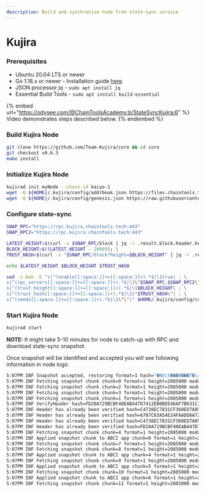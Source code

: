 ```yaml
---
description: Build and synchronize node from state-sync service
---
```


# Kujira

### Prerequisites

* Ubuntu 20.04 LTS or newer
* Go 1.18.x or newer - Installation guide [here](../../../../home/guides/installation-guides/install-golang.md).
* JSON processor jq - `sudo apt install jq`
* Essential Build Tools - `sudo apt install build-essential`

{% embed url="https://odysee.com/@ChainToolsAcademy:b/StateSyncKujira:6" %}
Video demonstrates steps described below.
{% endembed %}

### Build Kujira Node

```bash
git clone https://github.com/Team-Kujira/core && cd core
git checkout v0.6.3
make install
```

### Initialize Kujira Node

```bash
kujirad init myNode --chain-id kaiyo-1
wget -O ${HOME}/.kujira/config/addrbook.json https://files.chaintools.tech/chains/kujira/addrbook.json
wget -O ${HOME}/.kujira/config/genesis.json https://raw.githubusercontent.com/Team-Kujira/networks/master/mainnet/kaiyo-1.json
```

### Configure state-sync

```bash
SNAP_RPC="https://rpc.kujira.chaintools.tech:443"
SNAP_RPC2="https://rpc.kujira.chaintools.tech:443"

LATEST_HEIGHT=$(curl -s $SNAP_RPC/block | jq -r .result.block.header.height); \
BLOCK_HEIGHT=$((LATEST_HEIGHT - 2000)); \
TRUST_HASH=$(curl -s "$SNAP_RPC/block?height=$BLOCK_HEIGHT" | jq -r .result.block_id.hash)

echo $LATEST_HEIGHT $BLOCK_HEIGHT $TRUST_HASH

sed -i.bak -E "s|^(enable[[:space:]]+=[[:space:]]+).*$|\1true| ; \
s|^(rpc_servers[[:space:]]+=[[:space:]]+).*$|\1\"$SNAP_RPC,$SNAP_RPC2\"| ; \
s|^(trust_height[[:space:]]+=[[:space:]]+).*$|\1$BLOCK_HEIGHT| ; \
s|^(trust_hash[[:space:]]+=[[:space:]]+).*$|\1\"$TRUST_HASH\"| ; \
s|^(seeds[[:space:]]+=[[:space:]]+).*$|\1\"\"|" $HOME/.kujira/config/config.toml
```

### Start Kujira Node

```bash
kujirad start
```

**NOTE:** It might take 5-10 minutes for node to catch-up with RPC and download state-sync snapshot.

Once snapshot will be identified and accepted you will see following information in node logs:

```bash
5:07PM INF Snapshot accepted, restoring format=1 hash="�NU\t���B���T�\x1082�g��H��.�#�\x18>n�\x1d" height=2085000 module=statesync
5:07PM INF Fetching snapshot chunk chunk=0 format=1 height=2085000 module=statesync total=16
5:07PM INF Fetching snapshot chunk chunk=2 format=1 height=2085000 module=statesync total=16
5:07PM INF Fetching snapshot chunk chunk=3 format=1 height=2085000 module=statesync total=16
5:07PM INF Fetching snapshot chunk chunk=1 format=1 height=2085000 module=statesync total=16
5:07PM INF VerifyHeader hash=FD20A729BCBF40EAB447D7412EB0BEE46AF7B631C346DC37DC11AA0532700EED height=2085000 module=light
5:07PM INF Header has already been verified hash=C4738EC7831CF360ED7A055F9484BCEADA0A8BFEBDD78FF291E443B299E331AC height=2085001 module=light
5:07PM INF Header has already been verified hash=6707C03A54E24FAADD6A7220DE99302CEECC482DB5401B34CB3C7F0ACF105D57 height=2085002 module=light
5:07PM INF Header has already been verified hash=C4738EC7831CF360ED7A055F9484BCEADA0A8BFEBDD78FF291E443B299E331AC height=2085001 module=light
5:07PM INF Header has already been verified hash=FD20A729BCBF40EAB447D7412EB0BEE46AF7B631C346DC37DC11AA0532700EED height=2085000 module=light
5:07PM INF Fetching snapshot chunk chunk=4 format=1 height=2085000 module=statesync total=16
5:07PM INF Applied snapshot chunk to ABCI app chunk=0 format=1 height=2085000 module=statesync total=16                                                                                                     5:07PM INF Fetching snapshot chunk chunk=5 format=1 height=2085000 module=statesync total=16                                                                                                                5:07PM INF Fetching snapshot chunk chunk=6 format=1 height=2085000 module=statesync total=16
5:07PM INF Fetching snapshot chunk chunk=7 format=1 height=2085000 module=statesync total=16                                                                                                                5:07PM INF Applied snapshot chunk to ABCI app chunk=1 format=1 height=2085000 module=statesync total=16                                                                                                     5:07PM INF Applied snapshot chunk to ABCI app chunk=2 format=1 height=2085000 module=statesync total=16                                                                                                     5:07PM INF Applied snapshot chunk to ABCI app chunk=3 format=1 height=2085000 module=statesync total=16
5:07PM INF Fetching snapshot chunk chunk=8 format=1 height=2085000 module=statesync total=16
5:07PM INF Applied snapshot chunk to ABCI app chunk=4 format=1 height=2085000 module=statesync total=16
5:07PM INF Fetching snapshot chunk chunk=9 format=1 height=2085000 module=statesync total=16
5:07PM INF Applied snapshot chunk to ABCI app chunk=5 format=1 height=2085000 module=statesync total=16
5:07PM INF Fetching snapshot chunk chunk=10 format=1 height=2085000 module=statesync total=16
5:07PM INF Applied snapshot chunk to ABCI app chunk=6 format=1 height=2085000 module=statesync total=16
5:07PM INF Fetching snapshot chunk chunk=11 format=1 height=2085000 module=statesync total=16
```
